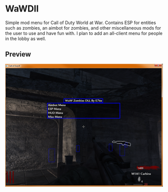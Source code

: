 # WaWDll
Simple mod menu for Call of Duty World at War. Contains ESP for entities such as zombies, an aimbot for zombies, and other miscellaneous mods for the user to use and have fun with. I plan to add an all-client menu for people in the lobby as well.  

## Preview
![](/screenshot.png)

